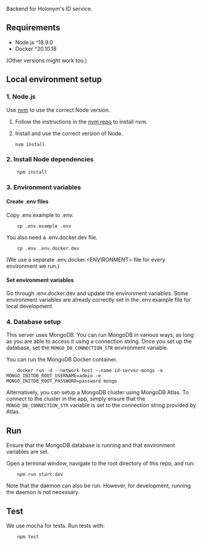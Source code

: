 Backend for Holonym's ID service.

## Requirements

- Node.js ^18.9.0
- Docker ^20.10.18

(Other versions might work too.)

## Local environment setup

### 1. Node.js

Use [nvm](https://github.com/nvm-sh/nvm#about) to use the correct Node version.

1.  Follow the instructions in the [nvm repo](https://github.com/nvm-sh/nvm#about) to install nvm.
2.  Install and use the correct version of Node.

        nvm install

### 2. Install Node dependencies

        npm install

### 3. Environment variables

#### Create .env files

Copy .env.example to .env.

        cp .env.example .env

You also need a .env.docker.dev file.

        cp .env .env.docker.dev

(We use a separate .env.docker.\<ENVIRONMENT> file for every environment we run.)

#### Set environment variables

Go through .env.docker.dev and update the environment variables. Some environment variables are already correctly set in the .env.example file for local development.

### 4. Database setup

This server uses MongoDB. You can run MongoDB in various ways, as long as you are able to access it using a connection string. Once you set up the database, set the `MONGO_DB_CONNECTION_STR` environment variable.

You can run the MongoDB Docker container.

        docker run -d --network host --name id-server-mongo -e MONGO_INITDB_ROOT_USERNAME=admin -e MONGO_INITDB_ROOT_PASSWORD=password mongo

Alternatively, you can setup a MongoDB cluster using MongoDB Atlas. To connect to the cluster in the app, simply ensure that the `MONGO_DB_CONNECTION_STR` variable is set to the connection string provided by Atlas.

## Run

Ensure that the MongoDB database is running and that environment variables are set.

Open a terminal window, navigate to the root directory of this repo, and run:

        npm run start:dev

Note that the daemon can also be run. However, for development, running the daemon is not necessary.

## Test

We use mocha for tests. Run tests with:

        npm test
